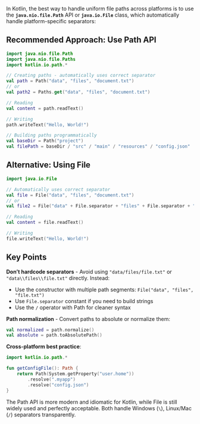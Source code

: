In Kotlin, the best way to handle uniform file paths across platforms is to use the **`java.nio.file.Path`** API or **`java.io.File`** class, which automatically handle platform-specific separators:

## Recommended Approach: Use Path API

```kotlin
import java.nio.file.Path
import java.nio.file.Paths
import kotlin.io.path.*

// Creating paths - automatically uses correct separator
val path = Path("data", "files", "document.txt")
// or
val path2 = Paths.get("data", "files", "document.txt")

// Reading
val content = path.readText()

// Writing
path.writeText("Hello, World!")

// Building paths programmatically
val baseDir = Path("project")
val filePath = baseDir / "src" / "main" / "resources" / "config.json"
```

## Alternative: Using File

```kotlin
import java.io.File

// Automatically uses correct separator
val file = File("data", "files", "document.txt")
// or
val file2 = File("data" + File.separator + "files" + File.separator + "document.txt")

// Reading
val content = file.readText()

// Writing
file.writeText("Hello, World!")
```

## Key Points

**Don’t hardcode separators** - Avoid using `"data/files/file.txt"` or `"data\\files\\file.txt"` directly. Instead:

- Use the constructor with multiple path segments: `File("data", "files", "file.txt")`
- Use `File.separator` constant if you need to build strings
- Use the `/` operator with Path for cleaner syntax

**Path normalization** - Convert paths to absolute or normalize them:

```kotlin
val normalized = path.normalize()
val absolute = path.toAbsolutePath()
```

**Cross-platform best practice**:

```kotlin
import kotlin.io.path.*

fun getConfigFile(): Path {
    return Path(System.getProperty("user.home"))
        .resolve(".myapp")
        .resolve("config.json")
}
```

The Path API is more modern and idiomatic for Kotlin, while File is still widely used and perfectly acceptable. Both handle Windows (`\`), Linux/Mac (`/`) separators transparently.​​​​​​​​​​​​​​​​
